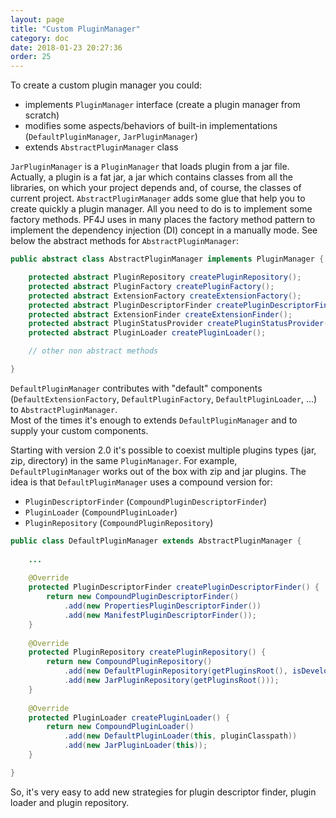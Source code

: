 ```yaml
---
layout: page
title: "Custom PluginManager"
category: doc
date: 2018-01-23 20:27:36
order: 25
---
```


To create a custom plugin manager you could:

* implements `PluginManager` interface (create a plugin manager from scratch)
* modifies some aspects/behaviors of built-in implementations (`DefaultPluginManager`, `JarPluginManager`)
* extends `AbstractPluginManager` class

`JarPluginManager` is a `PluginManager` that loads plugin from a jar file. Actually, a plugin is a fat jar, a jar which contains classes from all the libraries,
on which your project depends and, of course, the classes of current project.
`AbstractPluginManager` adds some glue that help you to create quickly a plugin manager. All you need to do is to implement some factory methods.
PF4J uses in many places the factory method pattern to implement the dependency injection (DI) concept in a manually mode.
See below the abstract methods for `AbstractPluginManager`:

```java
public abstract class AbstractPluginManager implements PluginManager {

    protected abstract PluginRepository createPluginRepository();
    protected abstract PluginFactory createPluginFactory();
    protected abstract ExtensionFactory createExtensionFactory();
    protected abstract PluginDescriptorFinder createPluginDescriptorFinder();
    protected abstract ExtensionFinder createExtensionFinder();
    protected abstract PluginStatusProvider createPluginStatusProvider();
    protected abstract PluginLoader createPluginLoader();

    // other non abstract methods

}
```

`DefaultPluginManager` contributes with "default" components (`DefaultExtensionFactory`, `DefaultPluginFactory`, `DefaultPluginLoader`, ...) to `AbstractPluginManager`.  
Most of the times it's enough to extends `DefaultPluginManager` and to supply your custom components.
 
Starting with version 2.0 it's possible to coexist multiple plugins types (jar, zip, directory) in the same `PluginManager`.
For example, `DefaultPluginManager` works out of the box with zip and jar plugins. The idea is that `DefaultPluginManager` uses a compound version for:

- `PluginDescriptorFinder` (`CompoundPluginDescriptorFinder`)
- `PluginLoader` (`CompoundPluginLoader`)
- `PluginRepository` (`CompoundPluginRepository`)

```java
public class DefaultPluginManager extends AbstractPluginManager {
   
    ...
    
    @Override
    protected PluginDescriptorFinder createPluginDescriptorFinder() {
        return new CompoundPluginDescriptorFinder()
            .add(new PropertiesPluginDescriptorFinder())
            .add(new ManifestPluginDescriptorFinder());
    }
    
    @Override
    protected PluginRepository createPluginRepository() {
        return new CompoundPluginRepository()
            .add(new DefaultPluginRepository(getPluginsRoot(), isDevelopment()))
            .add(new JarPluginRepository(getPluginsRoot()));
    }
    
    @Override
    protected PluginLoader createPluginLoader() {
        return new CompoundPluginLoader()
            .add(new DefaultPluginLoader(this, pluginClasspath))
            .add(new JarPluginLoader(this));
    }

}
```

So, it's very easy to add new strategies for plugin descriptor finder, plugin loader and plugin repository.
